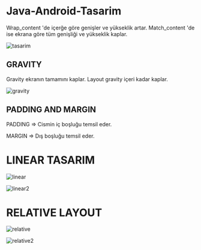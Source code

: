 # Java-Android-Tasarim

Wrap_content 'de içerğe göre genişler ve yükseklik artar. 
Match_content 'de ise ekrana göre tüm genişliği ve yükseklik kaplar.

![tasarim](https://github.com/Gorur56/Java-Android-Tasarim/assets/54911292/db35612d-b84c-4da8-9e25-94e0ab1eb094)

## GRAVITY

Gravity ekranın tamamını kaplar. Layout gravity içeri kadar kaplar.

![gravity](https://github.com/Gorur56/Java-Android-Tasarim/assets/54911292/bc1bf3c6-70c8-4cac-8653-f52e9b7d56c3)

## PADDING AND MARGIN

PADDING => Cismin iç boşluğu temsil eder.

MARGIN => Dış boşluğu temsil eder.


# LINEAR TASARIM

![linear](https://github.com/Gorur56/Java-Android-Tasarim/assets/54911292/1b2a0fef-b404-4ea3-aa6f-028262f4b80b)


![linear2](https://github.com/Gorur56/Java-Android-Tasarim/assets/54911292/79b43016-70bb-47da-b703-71782df7e144)

# RELATIVE LAYOUT


![relative](https://github.com/Gorur56/Java-Android-Tasarim/assets/54911292/ecfccd07-eb6b-4e54-aa0c-64d72e41e943)


![relative2](https://github.com/Gorur56/Java-Android-Tasarim/assets/54911292/fcfbffab-7a89-430b-9506-4a6b04cc9d2c)


